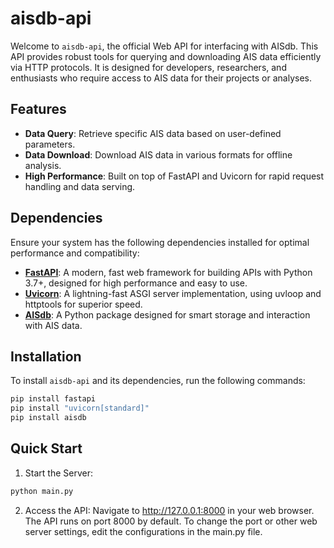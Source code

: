 # aisdb-api

Welcome to `aisdb-api`, the official Web API for interfacing with AISdb. This API provides robust tools for querying and downloading AIS data efficiently via HTTP protocols. It is designed for developers, researchers, and enthusiasts who require access to AIS data for their projects or analyses.

## Features

- **Data Query**: Retrieve specific AIS data based on user-defined parameters.
- **Data Download**: Download AIS data in various formats for offline analysis.
- **High Performance**: Built on top of FastAPI and Uvicorn for rapid request handling and data serving.

## Dependencies

Ensure your system has the following dependencies installed for optimal performance and compatibility:

- **[FastAPI](https://fastapi.tiangolo.com/)**: A modern, fast web framework for building APIs with Python 3.7+, designed for high performance and easy to use.
- **[Uvicorn](https://www.uvicorn.org/)**: A lightning-fast ASGI server implementation, using uvloop and httptools for superior speed.
- **[AISdb](https://github.com/AISViz/AISdb)**: A Python package designed for smart storage and interaction with AIS data.

## Installation

To install `aisdb-api` and its dependencies, run the following commands:

```bash
pip install fastapi
pip install "uvicorn[standard]"
pip install aisdb
```

## Quick Start

1. Start the Server:

```bash
python main.py
```

2. Access the API: Navigate to http://127.0.0.1:8000 in your web browser. The API runs on port 8000 by default. To change the port or other web server settings, edit the configurations in the main.py file.
